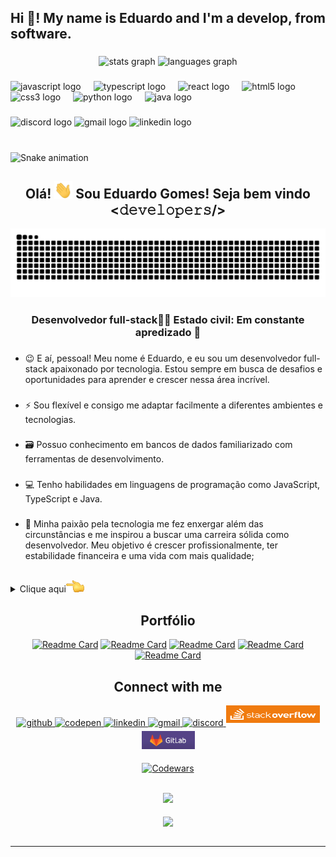 <h2 align="left">Hi 👋! My name is Eduardo and I'm a develop, from software.</h2>

###

<div align="center">
  <img src="https://github-readme-stats.vercel.app/api?username=maurodesouza&hide_title=false&hide_rank=false&show_icons=true&include_all_commits=true&count_private=true&disable_animations=false&theme=dracula&locale=en&hide_border=false" height="150" alt="stats graph"  />
  <img src="https://github-readme-stats.vercel.app/api/top-langs?username=maurodesouza&locale=en&hide_title=false&layout=compact&card_width=320&langs_count=5&theme=dracula&hide_border=false" height="150" alt="languages graph"  />
</div>

###



###

<div align="left">
  <img src="https://cdn.jsdelivr.net/gh/devicons/devicon/icons/javascript/javascript-original.svg" height="30" alt="javascript logo"  />
  <img width="12" />
  <img src="https://cdn.jsdelivr.net/gh/devicons/devicon/icons/typescript/typescript-original.svg" height="30" alt="typescript logo"  />
  <img width="12" />
  <img src="https://cdn.jsdelivr.net/gh/devicons/devicon/icons/react/react-original.svg" height="30" alt="react logo"  />
  <img width="12" />
  <img src="https://cdn.jsdelivr.net/gh/devicons/devicon/icons/html5/html5-original.svg" height="30" alt="html5 logo"  />
  <img width="12" />
  <img src="https://cdn.jsdelivr.net/gh/devicons/devicon/icons/css3/css3-original.svg" height="30" alt="css3 logo"  />
  <img width="12" />
  <img src="https://cdn.jsdelivr.net/gh/devicons/devicon/icons/python/python-original.svg" height="30" alt="python logo"  />
  <img width="12" />
  <img src="https://cdn.jsdelivr.net/gh/devicons/devicon/icons/csharp/java-original.svg" height="30" alt="java logo"  />
</div>

###

<div align="left">
  <img src="https://img.shields.io/static/v1?message=Discord&logo=discord&label=&color=7289DA&logoColor=white&labelColor=&style=for-the-badge" height="35" alt="discord logo"  />
  <img src="https://img.shields.io/static/v1?message=Gmail&logo=gmail&label=&color=D14836&logoColor=white&labelColor=&style=for-the-badge" height="35" alt="gmail logo"  />
  <img src="https://img.shields.io/static/v1?message=LinkedIn&logo=linkedin&label=&color=0077B5&logoColor=white&labelColor=&style=for-the-badge" height="35" alt="linkedin logo"  />
</div>

###

<br clear="both">

<img src="https://raw.githubusercontent.com/maurodesouza/maurodesouza/output/snake.svg" alt="Snake animation" />

###

## <div align="center"> Olá! <img src="./assets/emoji-assets/Hi.gif" alt="hi" width="29px"> Sou Eduardo Gomes! Seja bem vindo <𝚍𝚎𝚟𝚎𝚕𝚘𝚙𝚎𝚛𝚜/></div>

<picture>
  <source media="(prefers-color-scheme: dark)" srcset="https://raw.githubusercontent.com/sdesuzane/sdesuzane/output/github-contribution-grid-snake-dark.svg">
  <img alt="github contribution grid snake animation" src="https://raw.githubusercontent.com/sdesuzane/sdesuzane/output/github-contribution-grid-snake.svg">
</picture>
  

### <div align="center"> Desenvolvedor full-stack👨‍💻 Estado civil: Em constante apredizado 🚀</div>  
  
###
- 😉 E aí, pessoal! Meu nome é Eduardo, e eu sou um desenvolvedor full-stack apaixonado por tecnologia. Estou sempre em busca de desafios e oportunidades para aprender e crescer nessa área incrível.   
  
###
- ⚡  Sou flexível e consigo me adaptar facilmente a diferentes ambientes e tecnologias.

###
- 🗃️ Possuo conhecimento em bancos de dados familiarizado com ferramentas de desenvolvimento.

###
- 💻 Tenho habilidades em linguagens de programação como JavaScript, TypeScript e Java.

###
- 🌱 Minha paixão pela tecnologia me fez enxergar além das circunstâncias e me inspirou a buscar uma carreira sólida como desenvolvedor. Meu objetivo é crescer profissionalmente, ter estabilidade financeira e uma vida com mais qualidade;


<br/>  


<details>
<summary> <span>Clique aqui</span><img style="pointer-events: none" src="./assets/indicadorReverso.png" alt="Indicador Reverso">
 </summary>

[WhatsApp](https://wa.me/5521982646297) Disponivel!
<table>
<tr>

<td>

## <div align="center" valign="top"> Linguagens </div>  

<div align="center">
<img style="margin: 10px" src="./assets/stack-assets/javascript_original_logo_icon_146455.svg" alt="javascript" height="50" />
<img style="margin: 10px" src="/assets/stack-assets/java_original_wordmark_logo_icon_146459.png" alt="java" height="60" />
<img style="margin: 10px;" src="./assets/stack-assets/typescript_original_logo_icon_146317.png" alt="typeScript" height="50" />
<img style="margin: 10px;" src="./assets/stack-assets/python.png" alt="python" height="50" />
</div>

## <div align="center" valign="top">  Agile methodology </div>  

<div align="center">
<img style="margin: 10px" src="./assets/netodologias/kanban-logo.png" alt="kanban" height="50" />
<img style="margin: 10px" src="/assets/netodologias/scrum-logo.png" alt="scrum" height="50" />
</div>

## <div align="center" valign="top"> Front End </div>  

<div align="center">
<img style="margin: 10px" src="./assets/skill-assets/png/html_original_wordmark_logo_icon_146478.png" alt="html5" height="60" />
<img style="margin: 10px" src="./assets/skill-assets/png/css_original_wordmark_logo_icon_146576.png" alt="css3" height="60" />
<img style="margin: 10px" src="./assets/skill-assets/png/react_original_wordmark_logo_icon_146375.png" alt="react" height="50" />
<img style="margin: 10px" src="./assets/skill-assets/next.js-logo.webp" alt="next.js" height="50" />
<img style="margin: 10px" src="./assets/skill-assets/Tailwind_CSS_Logo.svg" alt="Tailwind_CSS" height="50" style="margin: 1000px" />
<img style="margin: 10px" src="./assets/skill-assets/bootstrap-4096.png" alt="bootstrap" height="50" />

</div>

## <div align="center" valign="top">  Database </div>

<div align="center">

<img style="margin: 10px" src="./assets/db-assets/postgresql_original_wordmark_logo_icon_146392.svg" alt="postgresql" height="60" />
<img style="margin: 10px" src="./assets/db-assets/mysql_original_wordmark_logo_icon_146417.svg" alt="mysql" height="80" />
<img style="margin: 10px" src="./assets/db-assets/sqlite-database-logo.png" alt="sqlite" height="80" />
<img style="margin: 10px" src="./assets/db-assets/icon_sql_256_30046.png" alt="sql" height="50" />

</div>


## <div align="center" valign="top"> Ferramentas </div>

<div align="center">

<img style="margin: 10px" src="./assets/skill-assets/png/figma_logo_icon_170157.png" alt="figma" height="40" />
<img style="margin: 10px" src="./assets/skill-assets/png/canva_logo.png" alt="figma" height="45" />
<img style="margin: 10px" alt="Visual Studio Code" height="50" src="https://raw.githubusercontent.com/github/explore/80688e429a7d4ef2fca1e82350fe8e3517d3494d/topics/visual-studio-code/visual-studio-code.png" />
<img style="margin: 10px" src="./assets/skill-assets/eclipse-logo-png.png" alt="eclipse" height="45" />
<img style="margin: 10px" src="./assets/skill-assets/intellij-logo-png.png" alt="intellij" height="55" />
<img style="margin: 10px" src="./assets/skill-assets/insomnia-logo/insomnia-seeklogo.com.svg" alt="insomnia" height="55" />
<img style="margin: 10px" src="./assets/skill-assets/httpie-logo.png" alt="httpie" height="55" />

<img style="margin: 10px" src="./assets/skill-assets/postman-logo.svg" alt="postman" height="55" />

<img style="margin: 10px" src="./assets/skill-assets/prisma-logo.svg" alt="prisma" height="55" />

<img style="margin: 10px" src="./assets/skill-assets/graphql-logo.svg" alt="graphql" height="55" />

<img style="margin: 10px" src="https://profilinator.rishav.dev/skills-assets/docker-original-wordmark.svg" alt="Docker" height="55" />

<img style="margin: 10px" src="./assets/skill-assets/ci-cd-pipeline.png" alt="devops" height="40" />

</div>

## <div align="center" valign="top"> Back End </div>

<div align="center">

<img style="margin-right: 10px;" src="./assets/skill-assets/png/nodejs_original_logo_icon_146411.png" alt="Node.js" height="50" />
<img style="margin-right: 10px;" src="./assets/skill-assets/srping-boot-logo.png" alt="Spring boot" height="40" />
<img style="margin-right: 10px;" src="./assets/skill-assets/API-rest.png" alt="api rest" height="40" />
<img style="margin-right: 10px;" src="./assets/skill-assets/axios-logo.png" alt="Docker" height="40" />
<img style="margin-right: 10px;" src="./assets/skill-assets/fastify-logo.png" alt="fastify" height="40" />
<img style="margin-right: 10px;" src="./assets/skill-assets/png/express.png" alt="Express.js" height="40" />
<img style="margin-right: 10px;" src="./assets/skill-assets/png/jwt-logo.png" alt="jwt" height="40" />

</div>

## <div align="center" valign="top"> Mobile </div>

<div align="center">

<img style="margin-right: 10px;" src="./assets/skill-assets/png/react-native-logo.png" alt="React.Native" height="50" />
<img style="margin-right: 10px;" src="./assets/skill-assets/expo-blue-logo.svg" alt="expo" height="50" />
<img style="margin-right: 10px;" src="./assets/skill-assets/png/android-studio-logo.png" alt="android studio" height="70" />

</div>

</div>

</td>


<td>

<div align="center">

 ## <div align="center" style="margin: 10px">Top Langs</div>
 
<div align="center" style="display: inline_block">
  <a align="center" href="https://github.com/Eduardo377">
    <img height="150em" src="https://github-readme-stats.vercel.app/api/top-langs/?username=Eduardo377&layout=compact&langs_count=7&theme=dark"/>
  </a>
</div>

## <div align="center"  style="margin: 10px">Github Stats</div>
 
<div align="center" style="display: inline_block">
  <a align="center" href="https://github.com/Eduardo377">
    <img height="150em" src="https://github-readme-stats.vercel.app/api?username=Eduardo377&show_icons=true&theme=dark&include_all_commits=true&count_private=true"/>
  </a>
</div>

</div>

<div align="center">

## <div> Formação Acadêmica</div>

  <img width="280" src="https://i.imgur.com/LpY2nT4.png" alt="gama academy"  style="border-radius: 80px" />

  <img width="280" src="https://capitaldigital.com.br/wp-content/uploads/2020/09/kzv4wwbbh6sai7cwqyu8.jpg" alt="cubos academy"  style="border-radius: 80px" />


## <div align="center" valign="top" style="margin: 10px" >  Sistemas Operacionais </div>

<img style="margin: 10px" src="./assets/os-skill/linux_original_logo_icon_146433.png" alt="linux" height="40" />
<img style="margin: 10px" src="./assets/os-skill/4202097logomicrosoftmswindows-115591_115710.png" alt="windows" height="40" />
<img style="margin: 10px" src="./assets/os-skill/maclogo_244.png" alt="mac os" height="40" />

<img style="margin: 10px" src="./assets/skill-assets/png/android-logo.png" alt="android" height="40" />
<img style="margin: 10px" src="./assets/skill-assets/png/apple-logo.png" alt="apple" height="40" />

## <div align="center" valign="top"> Versionamento </div>

<img style="margin: 10px" src="./assets/skill-assets/png/gitlab_original_wordmark_logo_icon_146504.png" alt="gitlab" height="50" />

<img style="margin: 10px" src="./assets/skill-assets/png/git_original_wordmark_logo_icon_146510.png" alt="Git" height="70" />

</div>

</td>
</tr>
</table>

</details>

## <div align="center"> Portfólio </div>

 <div align="center">  

   
  [![Readme Card](https://github-readme-stats.vercel.app/api/pin/?username=Eduardo377&repo=desafio1-ifood-front&show_owner=true)](https://github.com/Pam18/desafio1-ifood-front)
  [![Readme Card](https://github-readme-stats.vercel.app/api/pin/?username=Eduardo377&repo=desafio1-ifood-back&show_owner=true)](https://github.com/Pam18/desafio1-ifood-back)
  [![Readme Card](https://github-readme-stats.vercel.app/api/pin/?username=Eduardo377&repo=Cubos_Flix&show_owner=true)](https://github.com/Eduardo377/Cubos_Flix)
  [![Readme Card](https://github-readme-stats.vercel.app/api/pin/?username=Eduardo377&repo=Sistema-de-controle-financeiro-e-cobrancas&show_owner=true)](https://github.com/Eduardo377/Sistema-de-controle-financeiro-e-cobrancas)
  [![Readme Card](https://github-readme-stats.vercel.app/api/pin/?username=Eduardo377&repo=layout-sistema-de-controle-financeiro-e-cobrancas&show_owner=true)](https://github.com/Eduardo377/layout-sistema-de-controle-financeiro-e-cobrancas)
 </div>

## <div align="center"> Connect with me  </div>


<div align="center">
<a href="https://github.com/Eduardo377" target="_blank">
<img src="https://img.shields.io/badge/github-%2324292e.svg?&style=for-the-badge&logo=github&logoColor=white" alt=github style="margin-bottom: 5px;" />
</a>
<a href="https://codepen.com/eduardo377" target="_blank">
<img src="https://img.shields.io/badge/codepen-%23131417.svg?&style=for-the-badge&logo=codepen&logoColor=white" alt=codepen style="margin-bottom: 5px;" />
</a>
<a href="https://linkedin.com/in/eduardogomes377" target="_blank">
<img src="https://img.shields.io/badge/linkedin-%231E77B5.svg?&style=for-the-badge&logo=linkedin&logoColor=white" alt="linkedin" style="margin-bottom: 5px;" />
</a>
<a href = "mailto: eduardogome377@gmail.com" target="_blank">
<img src="https://img.shields.io/badge/-Gmail-%23333?style=for-the-badge&logo=gmail&logoColor=white" alt=gmail style="margin-bottom: 5px;">
</a>
<a href="https://discord.com/channels/#8875/" target="_blank">
<img src=https://i.redd.it/0utml758tfrx.png
 alt="discord" width="89px;" style="margin-bottom: 5px;" />
</a>
<a href="https://pt.stackoverflow.com/users/259231/eduardo377" target="_blank">
<img src="./assets/Stack_Overflow_Logo.png"
 alt="stack overflow" width="150" height="28px" style="margin-bottom: 5px;" />
</a>
<a href="https://gitlab.com/eduardo377" target="_blank">
<img src="./assets/gitlab.webp"
 alt="gitlab" width="85px;" style="margin-bottom: 5px;" />
</a>


[![Codewars](https://img.shields.io/badge/Codewars-B1361E?style=for-the-badge&logo=Codewars&logoColor=white)](https://www.codewars.com/users/eduardo377)
</div>  

<br/>

<div align="center">
<img src="https://spotify-github-profile.vercel.app/api/view.svg?uid=4i9vjeriexk34pxkdf4aykpcp&cover_image=false&theme=default&bar_color=53b14f&bar_color_cover=true" />
</div>  

<br/>  

<div align="center">
<img src="https://komarev.com/ghpvc/?username=Eduardo377&&style=flat-square" align="center" />
</div>
<br />

----